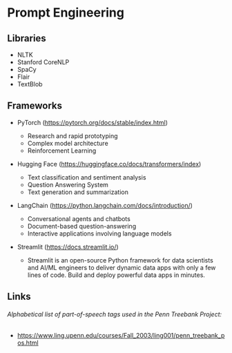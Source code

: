 # Prompt Engineering

## Libraries

- NLTK
- Stanford CoreNLP
- SpaCy
- Flair
- TextBlob

## Frameworks

- PyTorch (https://pytorch.org/docs/stable/index.html)

  - Research and rapid prototyping
  - Complex model architecture
  - Reinforcement Learning

- Hugging Face (https://huggingface.co/docs/transformers/index)

  - Text classification and sentiment analysis
  - Question Answering System
  - Text generation and summarization

- LangChain (https://python.langchain.com/docs/introduction/)

  - Conversational agents and chatbots
  - Document-based question-answering
  - Interactive applications involving language models

- Streamlit (https://docs.streamlit.io/)

  - Streamlit is an open-source Python framework for data scientists and AI/ML engineers to deliver dynamic data apps with only a few lines of code. Build and deploy powerful data apps in minutes.

## Links

###### Alphabetical list of part-of-speech tags used in the Penn Treebank Project:

- https://www.ling.upenn.edu/courses/Fall_2003/ling001/penn_treebank_pos.html

